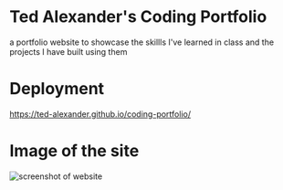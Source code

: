 # Ted Alexander's Coding Portfolio
a portfolio website to showcase the skillls I've learned in class and the projects I have built using them

# Deployment
https://ted-alexander.github.io/coding-portfolio/


# Image of the site

![screenshot of website](Capture.PNG)
